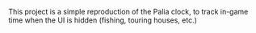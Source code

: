 This project is a simple reproduction of the Palia clock, to track in-game time when the UI is hidden (fishing, touring houses, etc.)